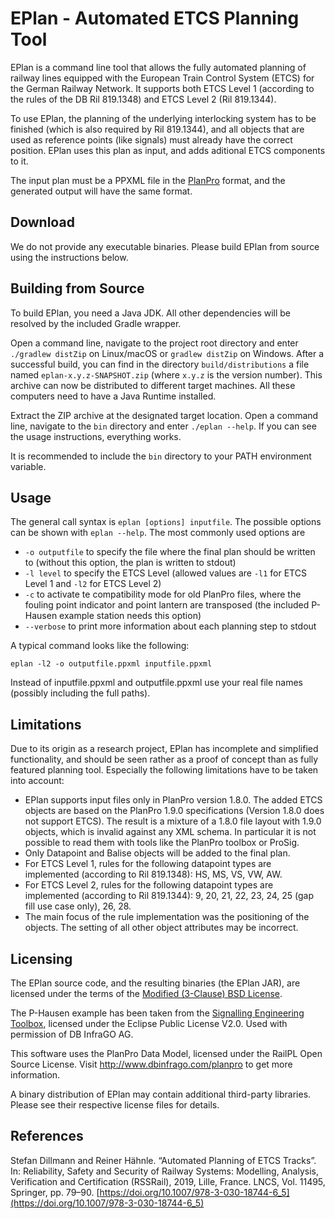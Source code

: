 # EPlan - Automated ETCS Planning Tool

EPlan is a command line tool that allows the fully automated planning of railway lines equipped with the European Train Control System (ETCS) for the German Railway Network.
It supports both ETCS Level 1 (according to the rules of the DB Ril 819.1348) and ETCS Level 2 (Ril 819.1344).

To use EPlan, the planning of the underlying interlocking system has to be finished (which is also required by Ril 819.1344), and all objects that are used as reference points (like signals) must already have the correct position.
EPlan uses this plan as input, and adds aditional ETCS components to it.

The input plan must be a PPXML file in the [PlanPro](http://www.dbinfrago.com/planpro) format, and the generated output will have the same format.

## Download

We do not provide any executable binaries.
Please build EPlan from source using the instructions below.


## Building from Source

To build EPlan, you need a Java JDK. All other dependencies will be resolved by the included Gradle wrapper.

Open a command line, navigate to the project root directory and enter `./gradlew distZip` on Linux/macOS or `gradlew distZip` on Windows.
After a successful build, you can find in the directory `build/distributions` a file named `eplan-x.y.z-SNAPSHOT.zip` (where `x.y.z` is the version number).
This archive can now be distributed to different target machines. All these computers need to have a Java Runtime installed.

Extract the ZIP archive at the designated target location. Open a command line, navigate to the `bin` directory and enter `./eplan --help`.
If you can see the usage instructions, everything works.

It is recommended to include the `bin` directory to your PATH environment variable.


## Usage

The general call syntax is `eplan [options] inputfile`. The possible options can be shown with `eplan --help`. The most commonly used options are

- `-o outputfile` to specify the file where the final plan should be written to (without this option, the plan is written to stdout)
- `-l level` to specify the ETCS Level (allowed values are `-l1` for ETCS Level 1 and `-l2` for ETCS Level 2)
- `-c` to activate te compatibility mode for old PlanPro files, where the fouling point indicator and point lantern are transposed
  (the included P-Hausen example station needs this option)
- `--verbose` to print more information about each planning step to stdout

A typical command looks like the following:

```
eplan -l2 -o outputfile.ppxml inputfile.ppxml
```

Instead of inputfile.ppxml and outputfile.ppxml use your real file names (possibly including the full paths).

## Limitations

Due to its origin as a research project, EPlan has incomplete and simplified functionality, and should be seen rather as a proof of concept than as fully featured planning tool.
Especially the following limitations have to be taken into account:

- EPlan supports input files only in PlanPro version 1.8.0. The added ETCS objects are based on the PlanPro 1.9.0 specifications (Version 1.8.0 does not support ETCS).
  The result is a mixture of a 1.8.0 file layout with 1.9.0 objects, which is invalid against any XML schema.
  In particular it is not possible to read them with tools like the PlanPro toolbox or ProSig.
- Only Datapoint and Balise objects will be added to the final plan.
- For ETCS Level 1, rules for the following datapoint types are implemented (according to Ril 819.1348): HS, MS, VS, VW, AW.
- For ETCS Level 2, rules for the following datapoint types are implemented (according to Ril 819.1344): 9, 20, 21, 22, 23, 24, 25 (gap fill use case only), 26, 28.
- The main focus of the rule implementation was the positioning of the objects. The setting of all other object attributes may be incorrect.


## Licensing

The EPlan source code, and the resulting binaries (the EPlan JAR), are licensed under the terms of the [Modified (3-Clause) BSD License](LICENSE).

The P-Hausen example has been taken from the [Signalling Engineering Toolbox](https://projects.eclipse.org/projects/technology.set), licensed under the Eclipse Public License V2.0. Used with permission of DB InfraGO AG.

This software uses the PlanPro Data Model, licensed under the RailPL Open Source License. Visit http://www.dbinfrago.com/planpro to get more information.

A binary distribution of EPlan may contain additional third-party libraries. Please see their respective license files for details.


## References

Stefan Dillmann and Reiner Hähnle. “Automated Planning of ETCS Tracks”.
In: Reliability, Safety and Security of Railway Systems: Modelling, Analysis, Verification and Certification (RSSRail), 2019, Lille, France.
LNCS, Vol. 11495, Springer, pp. 79–90.
[https://doi.org/10.1007/978-3-030-18744-6_5](https://doi.org/10.1007/978-3-030-18744-6_5)
